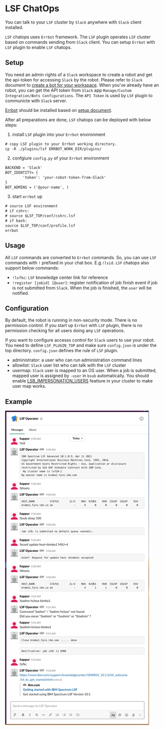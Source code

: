 # LSF ChatOps
You can talk to your `LSF` cluster by `Slack` anywhere with `Slack` client installed.

`LSF` chatops uses `Errbot` framework. The `LSF` plugin operates `LSF` cluster based on commands sending from `Slack` client. You can setup `Errbot` with `LSF` plugin to enable `LSF` chatops.

## Setup
You need an admin rights of a `Slack` workspace to create a robot and get the api-token for accessing `Slack` by the robot.
Please refer to `Slack` document to [create a bot for your workspace](https://slack.com/help/articles/115005265703-Create-a-bot-for-your-workspace). When you've already have an robot, you can get the API token from `Slack` app `Manage/Custom Integration/Bots Configurations`. The `API Token` is used by `LSF` plugin to communicte with `Slack` server.

[Errbot](https://github.com/errbotio/errbot) should be installed based on [setup document](https://errbot.readthedocs.io/en/latest/user_guide/setup.html).

After all preparations are done, `LSF` chatops can be deployed with below steps:
1. install `LSF` plugin into your `Errbot` environment 
```
# copy LSF plugin to your Errbot working directory.
cp -R ./plugins/lsf ERRBOT_WORK_DIR/plugins/
```

2. confgiure `config.py` of your `Errbot` environment
```
BACKEND = 'Slack'
BOT_IDENTITY= {
        'token': 'your-robot-token-from-Slack'
}
BOT_ADMINS = ('@your-name', )
```

3. start `errbot` up
```
# source LSF environment
# if cshrc:
# source $LSF_TOP/conf/cshrc.lsf
# if bash:
source $LSF_TOP/conf/profile.lsf
errbot
```

## Usage
All `LSF` commands are converted to `Errbot` commands. So, you can use `LSF` commands with `!` prefixed in your chat box. E.g.`!lsid`.
`LSF` chatops also support below commands:
 - `!lsfkc`: `LSF` knowledge center link for reference
 - `!register [jobid] [@user]`: register notification of job finish event if job is not submitted from `Slack`. When the job is finished, the `user` will be notified.

## Configuration
By default, the robot is running in non-security mode. There is no permission control. If you start up `Errbot` with `LSF` plugin, there is no permission checking for all users doing any `LSF` operations.

If you want to configure accesss control for `Slack` users to use your robot. You need to define `LSF_PLUGIN_TOP` and make sure `config.json` is under the top directory. `config.json` defines the rule of `LSF` plugin.
- administrator: a user who can run administration command lines
- allowlist: `Slack` user list who can talk with the `LSF` cluster
- usermap: `Slack` user is mapped to an OS user. When a job is submitted, mapped user is assigned by `-user` in `bsub` automatically. You should enable [LSB_IMPERSONATION_USERS](https://www.ibm.com/docs/en/spectrum-lsf/10.1.0?topic=kubernetes-installing) featture in your cluster to make user map works.

## Example
![LSF Chatops](./images/lsf-chatops.png)
